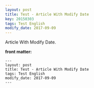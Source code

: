 ```yaml
---
layout: post
title: Test - Article With Modify Date
key: 20150303
tags: Test English
modify_date: 2017-09-09
---
```


Article With Modify Date.

<!--more-->

**front matter:**

    ---
    layout: post
    title: Test - Article With Modify Date
    tags: Test English
    modify_date: 2017-09-09
    ---